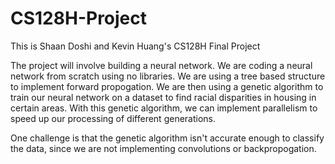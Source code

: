 # CS128H-Project
This is Shaan Doshi and Kevin Huang's CS128H Final Project

The project will involve building a neural network.
We are coding a neural network from scratch using no libraries. We are using a tree based structure to implement forward propogation. We are then using a genetic algorithm to train our neural network on a dataset to find racial disparities in housing in certain areas. With this genetic algorithm, we can implement parallelism to speed up our processing of different generations.

One challenge is that the genetic algorithm isn't accurate enough to classify the data, since we are not implementing convolutions or backpropogation.
